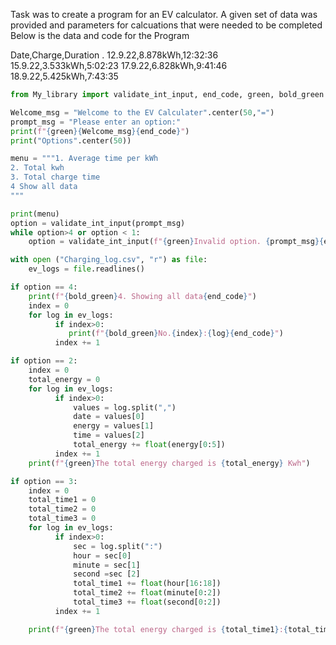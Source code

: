 Task was to create a program for an EV calculator. A given set of data was provided and parameters for calcuations that were needed to be completed
Below is the data and code for the Program

Date,Charge,Duration                                                                                                                                                   .
12.9.22,8.878kWh,12:32:36
15.9.22,3.533kWh,5:02:23
17.9.22,6.828kWh,9:41:46
18.9.22,5.425kWh,7:43:35

```.py
from My_library import validate_int_input, end_code, green, bold_green

Welcome_msg = "Welcome to the EV Calculater".center(50,"=")
prompt_msg = "Please enter an option:"
print(f"{green}{Welcome_msg}{end_code}")
print("Options".center(50))

menu = """1. Average time per kWh
2. Total kwh
3. Total charge time
4 Show all data
"""

print(menu)
option = validate_int_input(prompt_msg)
while option>4 or option < 1:
    option = validate_int_input(f"{green}Invalid option. {prompt_msg}{end_code}")

with open ("Charging_log.csv", "r") as file:
    ev_logs = file.readlines()

if option == 4:
    print(f"{bold_green}4. Showing all data{end_code}")
    index = 0
    for log in ev_logs:
          if index>0:
             print(f"{bold_green}No.{index}:{log}{end_code}")
          index += 1

if option == 2:
    index = 0
    total_energy = 0
    for log in ev_logs:
          if index>0:
              values = log.split(",")
              date = values[0]
              energy = values[1]
              time = values[2]
              total_energy += float(energy[0:5])
          index += 1
    print(f"{green}The total energy charged is {total_energy} Kwh")

if option == 3:
    index = 0
    total_time1 = 0
    total_time2 = 0
    total_time3 = 0
    for log in ev_logs:
          if index>0:
              sec = log.split(":")
              hour = sec[0]
              minute = sec[1]
              second =sec [2]
              total_time1 += float(hour[16:18])
              total_time2 += float(minute[0:2])
              total_time3 += float(second[0:2])
          index += 1

    print(f"{green}The total energy charged is {total_time1}:{total_time2}:{total_time3}")
